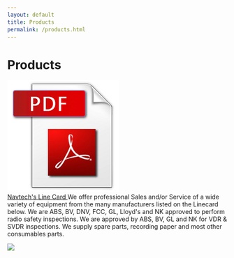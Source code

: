 ```yaml
---
layout: default
title: Products
permalink: /products.html
---
```

<div class="mid-text text-center clearfix products">
  <h1>Products</h1>
  <p class="text-left">
    <a href="images/navtech_linecard.pdf" class="thumbnail pull-right">
      <img src="images/pdf.png" />
      <br />
      Navtech's Line Card
    </a>
    We offer professional Sales and/or Service of a wide variety of equipment from the many manufacturers listed on the Linecard below.  We are ABS, BV, DNV, FCC, GL, Lloyd's and NK approved to perform radio safety inspections.  We are approved by ABS, BV, GL and NK for VDR & SVDR inspections.  We supply spare parts, recording paper and most other consumables parts.
  </p>
  <p class="text-left">
    <img class="responsive-image" src="images/showroom.jpg" />
  </p>
  <br />
  <br />
</div>
